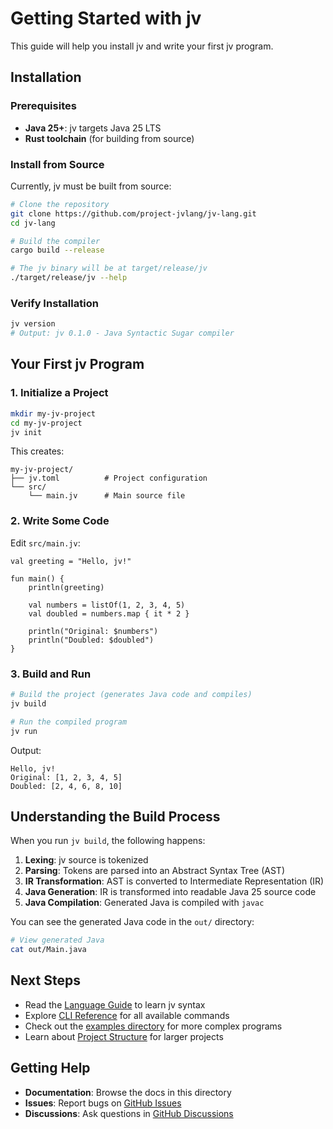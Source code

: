 # Getting Started with jv

This guide will help you install jv and write your first jv program.

## Installation

### Prerequisites

- **Java 25+**: jv targets Java 25 LTS
- **Rust toolchain** (for building from source)

### Install from Source

Currently, jv must be built from source:

```bash
# Clone the repository
git clone https://github.com/project-jvlang/jv-lang.git
cd jv-lang

# Build the compiler
cargo build --release

# The jv binary will be at target/release/jv
./target/release/jv --help
```

### Verify Installation

```bash
jv version
# Output: jv 0.1.0 - Java Syntactic Sugar compiler
```

## Your First jv Program

### 1. Initialize a Project

```bash
mkdir my-jv-project
cd my-jv-project
jv init
```

This creates:
```
my-jv-project/
├── jv.toml          # Project configuration
└── src/
    └── main.jv      # Main source file
```

### 2. Write Some Code

Edit `src/main.jv`:

```jv
val greeting = "Hello, jv!"

fun main() {
    println(greeting)
    
    val numbers = listOf(1, 2, 3, 4, 5)
    val doubled = numbers.map { it * 2 }
    
    println("Original: $numbers")
    println("Doubled: $doubled")
}
```

### 3. Build and Run

```bash
# Build the project (generates Java code and compiles)
jv build

# Run the compiled program
jv run
```

Output:
```
Hello, jv!
Original: [1, 2, 3, 4, 5]
Doubled: [2, 4, 6, 8, 10]
```

## Understanding the Build Process

When you run `jv build`, the following happens:

1. **Lexing**: jv source is tokenized
2. **Parsing**: Tokens are parsed into an Abstract Syntax Tree (AST)
3. **IR Transformation**: AST is converted to Intermediate Representation (IR) 
4. **Java Generation**: IR is transformed into readable Java 25 source code
5. **Java Compilation**: Generated Java is compiled with `javac`

You can see the generated Java code in the `out/` directory:

```bash
# View generated Java
cat out/Main.java
```

## Next Steps

- Read the [Language Guide](language-guide-en.md) to learn jv syntax
- Explore [CLI Reference](cli-reference-en.md) for all available commands
- Check out the [examples directory](../examples/) for more complex programs
- Learn about [Project Structure](project-structure-en.md) for larger projects

## Getting Help

- **Documentation**: Browse the docs in this directory
- **Issues**: Report bugs on [GitHub Issues](https://github.com/project-jvlang/jv-lang/issues)
- **Discussions**: Ask questions in [GitHub Discussions](https://github.com/project-jvlang/jv-lang/discussions)